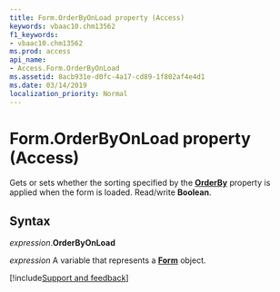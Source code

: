 ```yaml
---
title: Form.OrderByOnLoad property (Access)
keywords: vbaac10.chm13562
f1_keywords:
- vbaac10.chm13562
ms.prod: access
api_name:
- Access.Form.OrderByOnLoad
ms.assetid: 8acb931e-d0fc-4a17-cd89-1f802af4e4d1
ms.date: 03/14/2019
localization_priority: Normal
---
```



# Form.OrderByOnLoad property (Access)

Gets or sets whether the sorting specified by the **[OrderBy](Access.Form.OrderBy.md)** property is applied when the form is loaded. Read/write **Boolean**.


## Syntax

_expression_.**OrderByOnLoad**

_expression_ A variable that represents a **[Form](Access.Form.md)** object.



[!include[Support and feedback](~/includes/feedback-boilerplate.md)]